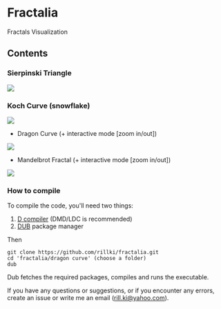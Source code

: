 # Fractalia
Fractals Visualization

## Contents
### Sierpinski Triangle
<img src="imgs/sierpinski.jpeg">

### Koch Curve (snowflake)
<img src="imgs/koch.jpeg">

* Dragon Curve (+ interactive mode [zoom in/out])
<img src="imgs/dragon.jpeg">

* Mandelbrot Fractal (+ interactive mode [zoom in/out])
<img src="imgs/mandelbrot.jpeg">

### How to compile
To compile the code, you'll need two things:
1. [D compiler](https://dlang.org/download.html) (DMD/LDC is recommended)
2. [DUB](https://dub.pm/) package manager 

Then
```
git clone https://github.com/rillki/fractalia.git
cd 'fractalia/dragon curve' (choose a folder)
dub
```
Dub fetches the required packages, compiles and runs the executable.

If you have any questions or suggestions, or if you encounter any errors, create an issue or write me an email (rill.ki@yahoo.com).
